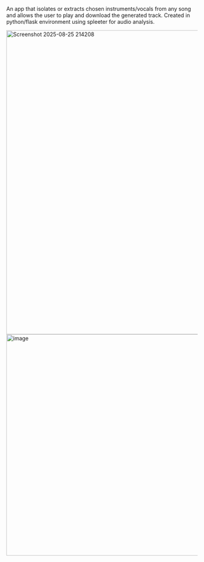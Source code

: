 An app that isolates or extracts chosen instruments/vocals from any song and allows the user to play and download the generated track. Created in python/flask environment using spleeter for audio analysis.

<img width="1545" height="798" alt="Screenshot 2025-08-25 214208" src="https://github.com/user-attachments/assets/e98dfb5e-c1e6-4ca5-a971-58b343203aa7" />
<img width="1053" height="581" alt="image" src="https://github.com/user-attachments/assets/eefafa71-5403-4971-9d59-c95db24baf04" />
